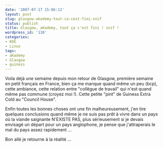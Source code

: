 ```yaml
---
date: '2007-07-17 15:06:12'
layout: post
slug: glasgow-akademy-tout-ca-cest-fini-snif
status: publish
title: Glasgow, aKademy, tout ça c'est fini ! snif !
wordpress_id: '138'
categories:
- KDE
- Linux
tags:
- aKademy
- Glasgow
- guiness
---
```


Voila déjà une semaine depuis mon retour de Glasgow, première semaine en petit français en France, bien ça me manque quand même un peu (bcp), cette ambiance, cette relation entre "collègue de travail" qui n'est quand même pas commune (croyez moi !). Cette petite "pint" de Guiness Extra Cold au "Council House".

Enfin toutes les bonnes choses ont une fin malheureusement, j'en tire quelques conclusions quand même je ne suis pas prêt à vivre dans un pays où la viande saignante N'EXISTE PAS, plus sérieusement si je devais envisagé un départ pour un pays anglophone, je pense que j'attraperais le mal du pays assez rapidement ...

Bon allé je retourne à la réalité ...

